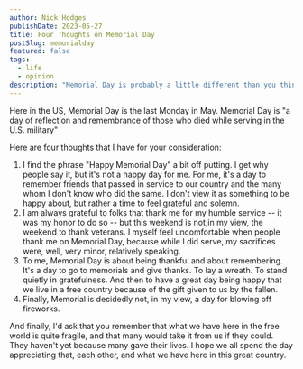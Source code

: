 ```yaml
---
author: Nick Hodges
publishDate: 2023-05-27
title: Four Thoughts on Memorial Day
postSlug: memorialday
featured: false
tags:
  - life
  - opinion
description: "Memorial Day is probably a little different than you think."
---
```


Here in the US, Memorial Day is the last Monday in May. Memorial Day is "a day of reflection and remembrance of those who died while serving in the U.S. military"

Here are four thoughts that I have for your consideration:

1. I find the phrase "Happy Memorial Day" a bit off putting. I get why people say it, but it's not a happy day for me. For me, it's a day to remember friends that passed in service to our country and the many whom I don't know who did the same. I don't view it as something to be happy about, but rather a time to feel grateful and solemn.
2. I am always grateful to folks that thank me for my humble service -- it was my honor to do so -- but this weekend is not,in my view, the weekend to thank veterans. I myself feel uncomfortable when people thank me on Memorial Day, because while I did serve, my sacrifices were, well, very minor, relatively speaking.
3. To me, Memorial Day is about being thankful and about remembering. It's a day to go to memorials and give thanks. To lay a wreath. To stand quietly in gratefulness. And then to have a great day being happy that we live in a free country because of the gift given to us by the fallen.
4. Finally, Memorial is decidedly not, in my view, a day for blowing off fireworks.

And finally, I'd ask that you remember that what we have here in the free world is quite fragile, and that many would take it from us if they could. They haven't yet because many gave their lives. I hope we all spend the day appreciating that, each other, and what we have here in this great country.
